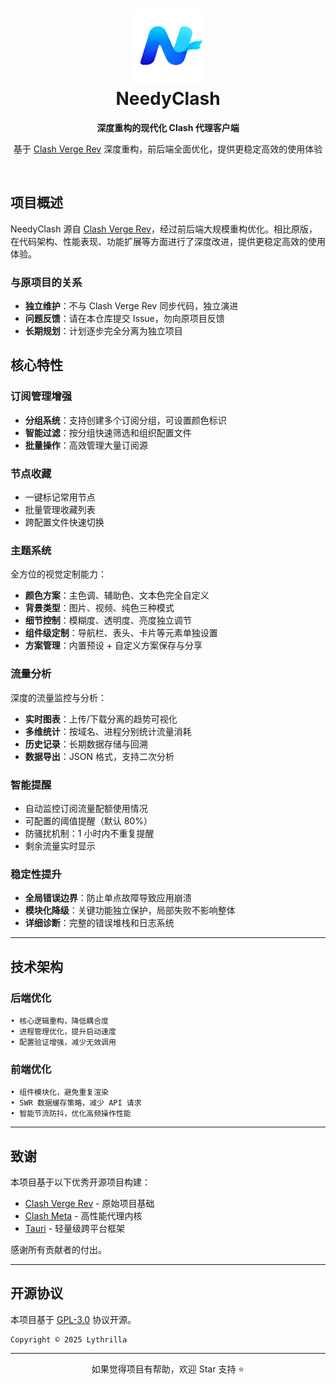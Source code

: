 <h1 align="center">
  <img src="src/assets/image/logo.png" width="120" alt="NeedyClash"/>
  <br/>
  NeedyClash
</h1>

<p align="center">
  <b>深度重构的现代化 Clash 代理客户端</b>
</p>


<p align="center">
  基于 <a href="https://github.com/clash-verge-rev/clash-verge-rev">Clash Verge Rev</a> 深度重构，前后端全面优化，提供更稳定高效的使用体验
</p>

<br>

## 项目概述

NeedyClash 源自 [Clash Verge Rev](https://github.com/clash-verge-rev/clash-verge-rev)，经过前后端大规模重构优化。相比原版，在代码架构、性能表现、功能扩展等方面进行了深度改进，提供更稳定高效的使用体验。

### 与原项目的关系

- **独立维护**：不与 Clash Verge Rev 同步代码，独立演进
- **问题反馈**：请在本仓库提交 Issue，勿向原项目反馈
- **长期规划**：计划逐步完全分离为独立项目



## 核心特性

### 订阅管理增强

- **分组系统**：支持创建多个订阅分组，可设置颜色标识
- **智能过滤**：按分组快速筛选和组织配置文件
- **批量操作**：高效管理大量订阅源

### 节点收藏

- 一键标记常用节点
- 批量管理收藏列表
- 跨配置文件快速切换

### 主题系统

全方位的视觉定制能力：

- **颜色方案**：主色调、辅助色、文本色完全自定义
- **背景类型**：图片、视频、纯色三种模式
- **细节控制**：模糊度、透明度、亮度独立调节
- **组件级定制**：导航栏、表头、卡片等元素单独设置
- **方案管理**：内置预设 + 自定义方案保存与分享

### 流量分析

深度的流量监控与分析：

- **实时图表**：上传/下载分离的趋势可视化
- **多维统计**：按域名、进程分别统计流量消耗
- **历史记录**：长期数据存储与回溯
- **数据导出**：JSON 格式，支持二次分析

### 智能提醒

- 自动监控订阅流量配额使用情况
- 可配置的阈值提醒（默认 80%）
- 防骚扰机制：1 小时内不重复提醒
- 剩余流量实时显示

### 稳定性提升

- **全局错误边界**：防止单点故障导致应用崩溃
- **模块化降级**：关键功能独立保护，局部失败不影响整体
- **详细诊断**：完整的错误堆栈和日志系统

---

## 技术架构

### 后端优化

```
• 核心逻辑重构，降低耦合度
• 进程管理优化，提升启动速度
• 配置验证增强，减少无效调用
```

### 前端优化

```
• 组件模块化，避免重复渲染
• SWR 数据缓存策略，减少 API 请求
• 智能节流防抖，优化高频操作性能
```

---

## 致谢

本项目基于以下优秀开源项目构建：

- [Clash Verge Rev](https://github.com/clash-verge-rev/clash-verge-rev) - 原始项目基础
- [Clash Meta](https://github.com/MetaCubeX/mihomo) - 高性能代理内核
- [Tauri](https://tauri.app/) - 轻量级跨平台框架

感谢所有贡献者的付出。

---

## 开源协议

本项目基于 [GPL-3.0](LICENSE) 协议开源。

```
Copyright © 2025 Lythrilla
```

---

<div align="center">

如果觉得项目有帮助，欢迎 Star 支持 ⭐

</div>
